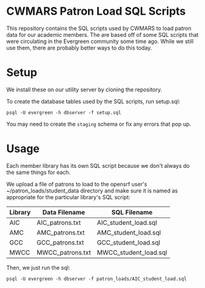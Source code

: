 # CWMARS Patron Load SQL Scripts

This repository contains the SQL scripts used by CWMARS to load patron
data for our academic members.  The are based off of some SQL scripts
that were circulating in the Evergreen community some time ago.  While
we still use them, there are probably better ways to do this today.

# Setup

We install these on our utility server by cloning the repository.

To create the database tables used by the SQL scripts, run setup.sql:

    psql -U evergreen -h dbserver -f setup.sql

You may need to create the `staging` schema or fix any errors that pop
up.

# Usage

Each member library has its own SQL script because we don't always do
the same things for each.

We upload a file of patrons to load to the opensrf user's ~/patron_loads/student_data
directory and make sure it is named as appropriate for the particular
library's SQL script:

| Library | Data Filename     | SQL Filename          |
| ------- | ----------------- | --------------------- |
| AIC     | AIC_patrons.txt   | AIC_student_load.sql  |
| AMC     | AMC_patrons.txt   | AMC_student_load.sql  |
| GCC     | GCC_patrons.txt   | GCC_student_load.sql  |
| MWCC    | MWCC_patrons.txt  | MWCC_student_load.sql |

Then, we just run the sql:


    psql -U evergreen -h dbserver -f patron_loads/AIC_student_load.sql

